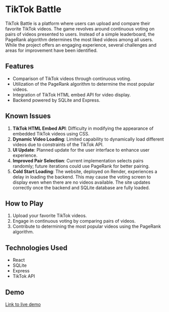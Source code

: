 # TikTok Battle

TikTok Battle is a platform where users can upload and compare their favorite TikTok videos. The game revolves around continuous voting on pairs of videos presented to users. Instead of a simple leaderboard, the PageRank algorithm determines the most liked videos among all users. While the project offers an engaging experience, several challenges and areas for improvement have been identified.

## Features

- Comparison of TikTok videos through continuous voting.
- Utilization of the PageRank algorithm to determine the most popular videos.
- Integration of TikTok HTML embed API for video display.
- Backend powered by SQLite and Express.

## Known Issues

1. **TikTok HTML Embed API**: Difficulty in modifying the appearance of embedded TikTok videos using CSS.
2. **Dynamic Video Loading**: Limited capability to dynamically load different videos due to constraints of the TikTok API.
3. **UI Update**: Planned update for the user interface to enhance user experience.
4. **Improved Pair Selection**: Current implementation selects pairs randomly; future iterations could use PageRank for better pairing.
5. **Cold Start Loading**: The website, deployed on Render, experiences a delay in loading the backend. This may cause the voting screen to display even when there are no videos available. The site updates correctly once the backend and SQLite database are fully loaded.
## How to Play

1. Upload your favorite TikTok videos.
2. Engage in continuous voting by comparing pairs of videos.
3. Contribute to determining the most popular videos using the PageRank algorithm.

## Technologies Used

- React
- SQLite
- Express
- TikTok API

## Demo

[Link to live demo](https://tiktok-battle-demo.com)
